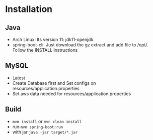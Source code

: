 # Installation
## Java
- Arch Linux: lts version 11: jdk11-openjdk
- spring-boot-cli: Just download the gz extract and add file to /opt/. Follow the INSTALL instructions
## MySQL
- Latest
- Create Database first and Set configs on resources/application.properties
- Set aws data needed for resources/application.properties

## Build
- `mvn install` or `mvn clean install`
- run `mvn spring-boot:run`
- with jar `java -jar target/*.jar`
